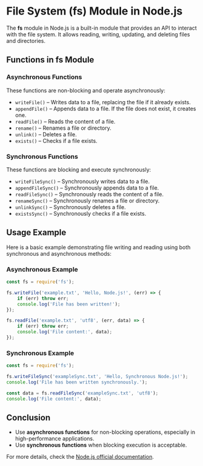 # File System (fs) Module in Node.js

The **fs** module in Node.js is a built-in module that provides an API to interact with the file system. It allows reading, writing, updating, and deleting files and directories.

## Functions in fs Module

### Asynchronous Functions
These functions are non-blocking and operate asynchronously:

- `writeFile()` – Writes data to a file, replacing the file if it already exists.
- `appendFile()` – Appends data to a file. If the file does not exist, it creates one.
- `readFile()` – Reads the content of a file.
- `rename()` – Renames a file or directory.
- `unlink()` – Deletes a file.
- `exists()` – Checks if a file exists.

### Synchronous Functions
These functions are blocking and execute synchronously:

- `writeFileSync()` – Synchronously writes data to a file.
- `appendFileSync()` – Synchronously appends data to a file.
- `readFileSync()` – Synchronously reads the content of a file.
- `renameSync()` – Synchronously renames a file or directory.
- `unlinkSync()` – Synchronously deletes a file.
- `existsSync()` – Synchronously checks if a file exists.

## Usage Example
Here is a basic example demonstrating file writing and reading using both synchronous and asynchronous methods:

### Asynchronous Example
```javascript
const fs = require('fs');

fs.writeFile('example.txt', 'Hello, Node.js!', (err) => {
    if (err) throw err;
    console.log('File has been written!');
});

fs.readFile('example.txt', 'utf8', (err, data) => {
    if (err) throw err;
    console.log('File content:', data);
});
```

### Synchronous Example
```javascript
const fs = require('fs');

fs.writeFileSync('exampleSync.txt', 'Hello, Synchronous Node.js!');
console.log('File has been written synchronously.');

const data = fs.readFileSync('exampleSync.txt', 'utf8');
console.log('File content:', data);
```

## Conclusion
- Use **asynchronous functions** for non-blocking operations, especially in high-performance applications.
- Use **synchronous functions** when blocking execution is acceptable.

For more details, check the [Node.js official documentation](https://nodejs.org/api/fs.html).

